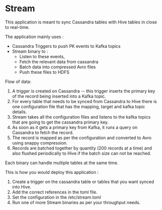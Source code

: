 # Stream

This application is meant to sync Cassandra tables with Hive tables in close to real-time.

The application mainly uses : 
- Cassandra Triggers to push PK events to Kafka topics
- Stream binary to :
    - Listen to these events, 
    - Fetch the relevant data from cassandra
    - Batch data into compressed Avro files
    - Push these files to HDFS 
    
    
Flow of data:
1) A trigger is created on Cassandra -- this trigger inserts the primary key of the record being inserted into a Kafka topic.
2) For every table that needs to be synced from Cassandra to Hive there is one configuration file that has the mapping, target and
kafka topic details.
3) Stream takes all the configuration files and listens to the kafka topics that are going to get the cassandra primary key.
4) As soon as it gets a primary key from Kafka, it runs a query on Cassandra to fetch the record.
5) The record is mapped as per the configuration and converted to Avro using snappy compression.
6) Records are batched together by quantity (200 records at a time) and also flushed periodically to Hive if the batch size can not be reached.

Each binary can handle multiple tables at the same time.



This is how you would deploy this application :

1) Create a trigger on the cassandra table or tables that you want synced into Hive.
2) Add the correct references in the toml file.
3) Set the configuration in the /etc/stream.toml
4) Run one of more Stream binaries as per your throughput needs.

  